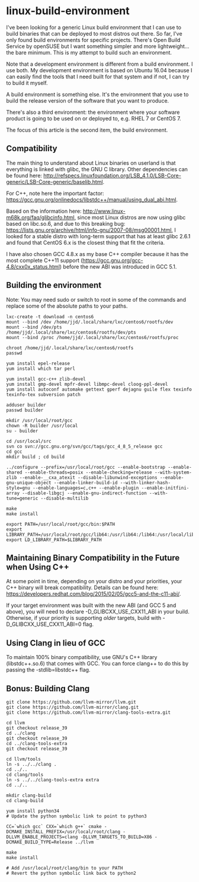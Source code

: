 # linux-build-environment
I've been looking for a generic Linux build environment that I can use to build binaries that can be deployed to most distros out there. So far, I've only found build environments for specific projects.
There's Open Build Service by openSUSE but I want something simpler and more lightweight... the bare minimum.
This is my attempt to build such an environment.

Note that a development environment is different from a build environment. I use both. My development environment is based on Ubuntu 16.04 because I can easily find the tools that I need built for that system and if not, I can try to build it myself.

A build environment is something else. It's the environment that you use to build the release version of the software that you want to produce.

There's also a third environment: the environment where your software product is going to be used on or deployed to, e.g. RHEL 7 or CentOS 7.

The focus of this article is the second item, the build environment.

## Compatibility
The main thing to understand about Linux binaries on userland is that everything is linked with glibc, the GNU C library. Other dependencies can be found here: http://refspecs.linuxfoundation.org/LSB_4.1.0/LSB-Core-generic/LSB-Core-generic/baselib.html.

For C++, note here the important factor: https://gcc.gnu.org/onlinedocs/libstdc++/manual/using_dual_abi.html.

Based on the information here: http://www.linux-m68k.org/faq/glibcinfo.html, since most Linux distros are now using glibc based on libc.so.6, and due to this breaking bug: https://lists.gnu.org/archive/html/info-gnu/2007-08/msg00001.html, I looked for a stable distro with long-term support that has at least glibc 2.6.1 and found that CentOS 6.x is the closest thing that fit the criteria.

I have also chosen GCC 4.8.x as my base C++ compiler because it has the most complete C++11 support (https://gcc.gnu.org/gcc-4.8/cxx0x_status.html) before the new ABI was introduced in GCC 5.1.

## Building the environment
Note: You may need sudo or switch to root in some of the commands and replace some of the absolute paths to your paths.

```
lxc-create -t download -n centos6
mount --bind /dev /home/jjd/.local/share/lxc/centos6/rootfs/dev
mount --bind /dev/pts /home/jjd/.local/share/lxc/centos6/rootfs/dev/pts
mount --bind /proc /home/jjd/.local/share/lxc/centos6/rootfs/proc

chroot /home/jjd/.local/share/lxc/centos6/rootfs
passwd

yum install epel-release
yum install which tar perl

yum install gcc-c++ zlib-devel
yum install gmp-devel mpfr-devel libmpc-devel cloog-ppl-devel
yum install autoconf automake gettext gperf dejagnu guile flex texinfo texinfo-tex subversion patch

adduser builder
passwd builder

mkdir /usr/local/root/gcc
chown -R builder /usr/local
su - builder

cd /usr/local/src
svn co svn://gcc.gnu.org/svn/gcc/tags/gcc_4_8_5_release gcc
cd gcc
mkdir build ; cd build

../configure --prefix=/usr/local/root/gcc --enable-bootstrap --enable-shared --enable-threads=posix --enable-checking=release --with-system-zlib --enable-__cxa_atexit --disable-libunwind-exceptions --enable-gnu-unique-object --enable-linker-build-id --with-linker-hash-style=gnu --enable-languages=c,c++ --enable-plugin --enable-initfini-array --disable-libgcj --enable-gnu-indirect-function --with-tune=generic --disable-multilib

make
make install

export PATH=/usr/local/root/gcc/bin:$PATH
export LIBRARY_PATH=/usr/local/root/gcc/lib64:/usr/lib64:/lib64:/usr/local/lib64
export LD_LIBRARY_PATH=$LIBRARY_PATH

```

## Maintaining Binary Compatibility in the Future when Using C++
At some point in time, depending on your distro and your priorities, your C++ binary will break compatibility. Details can be found here: https://developers.redhat.com/blog/2015/02/05/gcc5-and-the-c11-abi/.

If your target environment was built with the new ABI (and GCC 5 and above), you will need to declare -D_GLIBCXX_USE_CXX11_ABI in your build. Otherwise, if your priority is supporting *older* targets, build with -D_GLIBCXX_USE_CXX11_ABI=0 flag.

## Using Clang in lieu of GCC
To maintain 100% binary compatibility, use GNU's C++ library (libstdc++.so.6) that comes with GCC. You can force clang++ to do this by passing the -stdlib=libstdc++ flag.

## Bonus: Building Clang

```
git clone https://github.com/llvm-mirror/llvm.git
git clone https://github.com/llvm-mirror/clang.git
git clone https://github.com/llvm-mirror/clang-tools-extra.git

cd llvm
git checkout release_39
cd ../clang
git checkout release_39
cd ../clang-tools-extra
git checkout release_39

cd llvm/tools
ln -s ../../clang .
cd ../..
cd clang/tools
ln -s ../../clang-tools-extra extra
cd ../..

mkdir clang-build
cd clang-build

yum install python34
# Update the python symbolic link to point to python3

CC=`which gcc` CXX=`which g++` cmake -DCMAKE_INSTALL_PREFIX=/usr/local/root/clang -DLLVM_ENABLE_PROJECTS=clang -DLLVM_TARGETS_TO_BUILD=X86 -DCMAKE_BUILD_TYPE=Release ../llvm

make
make install

# Add /usr/local/root/clang/bin to your PATH
# Revert the python symbolic link back to python2
```
